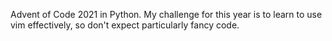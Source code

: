 Advent of Code 2021 in Python. My challenge for this year is to learn to use vim effectively, so don't expect particularly fancy code.

